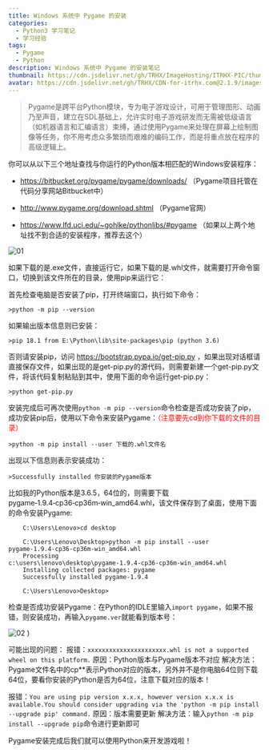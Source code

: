 ```yaml
---
title: Windows 系统中 Pygame 的安装
categories: 
  - Python3 学习笔记
  - 学习经验
tags: 
  - Pygame
  - Python
description: Windows 系统中 Pygame 的安装笔记
thumbnail: https://cdn.jsdelivr.net/gh/TRHX/ImageHosting/ITRHX-PIC/thumbnail/PythonCode.png
avatar: https://cdn.jsdelivr.net/gh/TRHX/CDN-for-itrhx.com@2.1.9/images/trhx.png
---
```


> Pygame是跨平台Python模块，专为电子游戏设计，可用于管理图形、动画乃至声音，建立在SDL基础上，允许实时电子游戏研发而无需被低级语言（如机器语言和汇编语言）束缚，通过使用Pygame来处理在屏幕上绘制图像等任务，你不用考虑众多繁琐而艰难的编码工作，而是将重点放在程序的高级逻辑上。

你可以从以下三个地址查找与你运行的Python版本相匹配的Windows安装程序：

- https://bitbucket.org/pygame/pygame/downloads/  （Pygame项目托管在代码分享网站Bitbucket中）

- http://www.pygame.org/download.shtml （Pygame官网）

- https://www.lfd.uci.edu/~gohlke/pythonlibs/#pygame （如果以上两个地址找不到合适的安装程序，推荐去这个）

![01](https://cdn.jsdelivr.net/gh/TRHX/ImageHosting/ITRHX-PIC/A19/01.png)

如果下载的是.exe文件，直接运行它，如果下载的是.whl文件，就需要打开命令窗口，切换到该文件所在的目录，使用pip来运行它：

首先检查电脑是否安装了pip，打开终端窗口，执行如下命令：
```
>python -m pip --version
```
如果输出版本信息则已安装：
```
>pip 18.1 from E:\Python\lib\site-packages\pip (python 3.6)
```

否则请安装pip，访问 https://bootstrap.pypa.io/get-pip.py ，如果出现对话框请直接保存文件，如果出现的是get-pip.py的源代码，则需要新建一个get-pip.py文件，将该代码复制粘贴到其中，使用下面的命令运行get-pip.py：
```
>python get-pip.py
```
安装完成后可再次使用`python -m pip --version`命令检查是否成功安装了pip，成功安装pip后，使用以下命令来安装Pygame：<font color=#FF0000>（注意要先cd到你下载的文件的目录）</font>
```
>python -m pip install --user 下载的.whl文件名
```
出现以下信息则表示安装成功：
```
>Successfully installed 你安装的Pygame版本
```
比如我的Python版本是3.6.5，64位的，则需要下载pygame‑1.9.4‑cp36‑cp36m‑win_amd64.whl，该文件保存到了桌面，使用下面的命令安装Pygame:
```
    C:\Users\Lenovo>cd desktop
    
    C:\Users\Lenovo\Desktop>python -m pip install --user pygame‑1.9.4‑cp36‑cp36m‑win_amd64.whl
    Processing c:\users\lenovo\desktop\pygame‑1.9.4‑cp36‑cp36m‑win_amd64.whl
    Installing collected packages: pygame
    Successfully installed pygame‑1.9.4
    
    C:\Users\Lenovo>Desktop>
```
检查是否成功安装Pygame：在Python的IDLE里输入`import pygame`，如果不报错，则安装成功，再输入`pygame.ver`就能看到版本号：

![02](https://cdn.jsdelivr.net/gh/TRHX/ImageHosting/ITRHX-PIC/A19/02.png)
)

可能出现的问题：
报错：`xxxxxxxxxxxxxxxxxxxxxx.whl is not a supported wheel on this platform.`
原因：Python版本与Pygame版本不对应
解决方法：Pygame文件名中的cp**表示Python对应的版本，另外并不是你电脑64位则下载64位，要看你安装的Python是否为64位，注意下载对应的版本！

报错：`You are using pip version x.x.x, however version x.x.x is available.You should consider upgrading via the 'python -m pip install --upgrade pip' command.`
原因：版本需要更新
解决方法：输入`python -m pip install --upgrade pip`命令进行更新即可

Pygame安装完成后我们就可以使用Python来开发游戏啦！